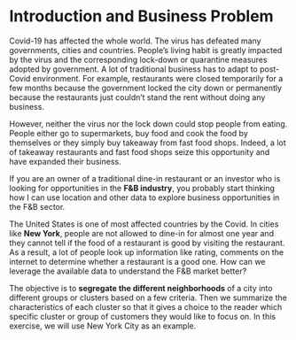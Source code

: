 # Introduction and Business Problem
Covid-19 has affected the whole world. The virus has defeated many governments, cities and countries. People’s living habit is greatly impacted by the virus and the corresponding lock-down or quarantine measures adopted by government. A lot of traditional business has to adapt to post-Covid environment. For example, restaurants were closed temporarily for a few months because the government locked the city down or permanently because the restaurants just couldn’t stand the rent without doing any business.

However, neither the virus nor the lock down could stop people from eating. People either go to supermarkets, buy food and cook the food by themselves or they simply buy takeaway from fast food shops. Indeed, a lot of takeaway restaurants and fast food shops seize this opportunity and have expanded their business.

If you are an owner of a traditional dine-in restaurant or an investor who is looking for opportunities in the **F&B industry**, you probably start thinking how I can use location and other data to explore business opportunities in the F&B sector.

The United States is one of most affected countries by the Covid. In cities like **New York**, people are not allowed to dine-in for almost one year and they cannot tell if the food of a restaurant is good by visiting the restaurant. As a result, a lot of people look up information like rating, comments on the internet to determine whether a restaurant is a good one. How can we leverage the available data to understand the F&B market better?

The objective is to **segregate the different neighborhoods** of a city into different groups or clusters based on a few criteria. Then we summarize the characteristics of each cluster so that it gives a choice to the reader which specific cluster or group of customers they would like to focus on. In this exercise, we will use New York City as an example.
